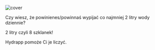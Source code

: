 ![cover](../public/og.png)

Czy wiesz, że powinienes/powinnaś wypijać co najmniej 2 litry wody dziennie? 

2 litry czyli 8 szklanek!

Hydrapp pomoże Ci je liczyć. 



